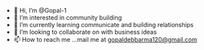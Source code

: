 - 👋 Hi, I’m @Gopal-1
- 👀 I’m interested in community building
- 🌱 I’m currently learning communicate and building relationships
- 💞️ I’m looking to collaborate on with business ideas
- 📫 How to reach me ...mail me at gopaldebbarma120@gmail.com

<!---
Gopal-1/Gopal-1 is a ✨ special ✨ repository because its `README.md` (this file) appears on your GitHub profile.
You can click the Preview link to take a look at your changes.
--->

